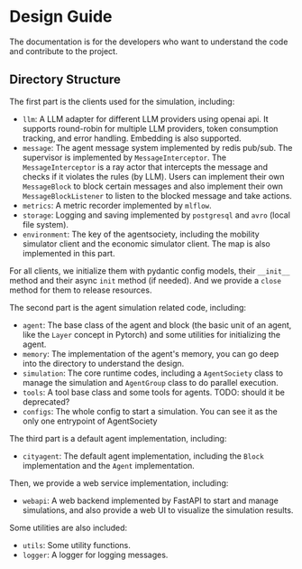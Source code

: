 # Design Guide

The documentation is for the developers who want to understand the code and contribute to the project.

## Directory Structure

The first part is the clients used for the simulation, including:
- `llm`: A LLM adapter for different LLM providers using openai api. It supports round-robin for multiple LLM providers, token consumption tracking, and error handling. Embedding is also supported.
- `message`: The agent message system implemented by redis pub/sub. The supervisor is implemented by `MessageInterceptor`. The `MessageInterceptor` is a ray actor that intercepts the message and checks if it violates the rules (by LLM). Users can implement their own `MessageBlock` to block certain messages and also implement their own `MessageBlockListener` to listen to the blocked message and take actions.
- `metrics`: A metric recorder implemented by `mlflow`.
- `storage`: Logging and saving implemented by `postgresql` and `avro` (local file system).
- `environment`: The key of the agentsociety, including the mobility simulator client and the economic simulator client. The map is also implemented in this part.

For all clients, we initialize them with pydantic config models, their `__init__` method and their async `init` method (if needed). And we provide a `close` method for them to release resources.

The second part is the agent simulation related code, including:
- `agent`: The base class of the agent and block (the basic unit of an agent, like the `Layer` concept in Pytorch) and some utilities for initializing the agent.
- `memory`: The implementation of the agent's memory, you can go deep into the directory to understand the design.
- `simulation`: The core runtime codes, including a `AgentSociety` class to manage the simulation and `AgentGroup` class to do parallel execution.
- `tools`: A tool base class and some tools for agents. TODO: should it be deprecated?
- `configs`: The whole config to start a simulation. You can see it as the only one entrypoint of AgentSociety

The third part is a default agent implementation, including:
- `cityagent`: The default agent implementation, including the `Block` implementation and the `Agent` implementation.

Then, we provide a web service implementation, including:
- `webapi`: A web backend implemented by FastAPI to start and manage simulations, and also provide a web UI to visualize the simulation results.

Some utilities are also included:
- `utils`: Some utility functions.
- `logger`: A logger for logging messages.